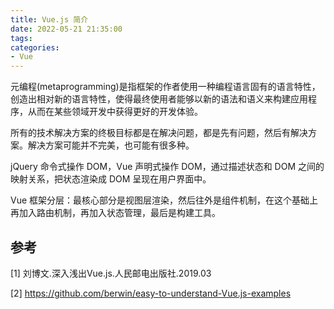 ```yaml
---
title: Vue.js 简介
date: 2022-05-21 21:35:00
tags:
categories:
- Vue
---
```


元编程(metaprogramming)是指框架的作者使用一种编程语言固有的语言特性，创造出相对新的语言特性，使得最终使用者能够以新的语法和语义来构建应用程序，从而在某些领域开发中获得更好的开发体验。

所有的技术解决方案的终极目标都是在解决问题，都是先有问题，然后有解决方案。解决方案可能并不完美，也可能有很多种。

jQuery 命令式操作 DOM，Vue 声明式操作 DOM，通过描述状态和 DOM 之间的映射关系，把状态渲染成 DOM 呈现在用户界面中。

Vue 框架分层：最核心部分是视图层渲染，然后往外是组件机制，在这个基础上再加入路由机制，再加入状态管理，最后是构建工具。

## 参考
[1] 刘博文.深入浅出Vue.js.人民邮电出版社.2019.03

[2] https://github.com/berwin/easy-to-understand-Vue.js-examples